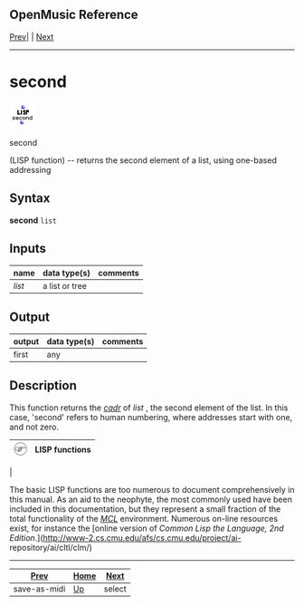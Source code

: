OpenMusic Reference  
---  
[Prev](save-as-midi)| | [Next](select)  
  
* * *

# second

![](figures/functions/lisp/second.png)

  
  
second  
  
(LISP function) \-- returns the second element of a list, using one-based
addressing  

## Syntax

   **second**  ` list  `

## Inputs

name| data type(s)| comments  
---|---|---  
_list_ |  a list or tree|  
  
## Output

output| data type(s)| comments  
---|---|---  
first| any|  
  
## Description

This function returns the [_cadr_](glossary#CADR) of  _list_  , the
second element of the list. In this case, 'second' refers to human numbering,
where addresses start with one, and not zero.

![Note](figures/images/note.gif)|  **LISP functions**  
---|---  
 |

The basic LISP functions are too numerous to document comprehensively in this
manual. As an aid to the neophyte, the most commonly used have been included
in this documentation, but they represent a small fraction of the total
functionality of the [_MCL_](glossary#MCL) environment. Numerous on-line
resources exist, for instance the [online version of _Common Lisp the
Language, 2nd Edition_.](http://www-2.cs.cmu.edu/afs/cs.cmu.edu/project/ai-
repository/ai/cltl/clm/)  
  
* * *

[Prev](save-as-midi)| [Home](index)| [Next](select)  
---|---|---  
save-as-midi| [Up](funcref.main)| select

